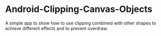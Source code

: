 # Android-Clipping-Canvas-Objects
A simple app to show how to use clipping combined with other shapes to achieve different effects and to prevent overdraw.

